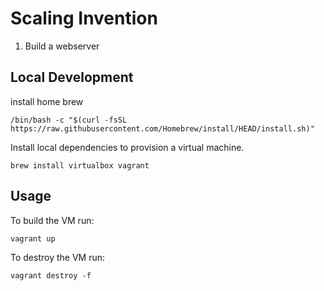 # Scaling Invention

1. Build a webserver

## Local Development


install home brew

`/bin/bash -c "$(curl -fsSL https://raw.githubusercontent.com/Homebrew/install/HEAD/install.sh)"`

Install local dependencies to provision a virtual machine.

`brew install virtualbox vagrant`

## Usage

To build the VM run: 

`vagrant up`

To destroy the VM run:

`vagrant destroy -f`
